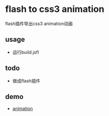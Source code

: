 # flash to css3 animation
flash插件导出css3 animation动画

## usage
* 运行build.jsfl

## todo
* 做成flash插件

## demo 
* [animation](http://css3animation.sinaapp.com/animation/)